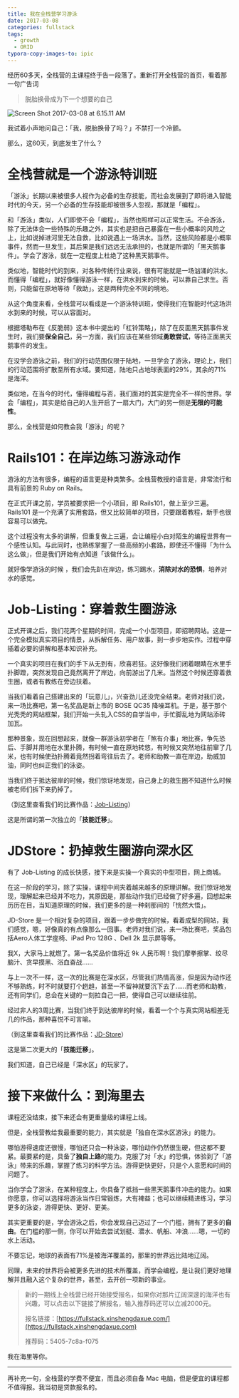 ```yaml
---
title: 我在全栈营学习游泳
date: 2017-03-08
categories: fullstack
tags: 
  - growth
  - ORID
typora-copy-images-to: ipic
---
```


经历60多天，全栈营的主课程终于告一段落了。重新打开全栈营的首页，看着那一句广告词

> 脱胎换骨成为下一个想要的自己

![Screen Shot 2017-03-08 at 6.15.11 AM](http://okgqgpbx3.bkt.clouddn.com/blog/2017-03-07-221546.png)

我试着小声地问自己：「我，脱胎换骨了吗？」不禁打一个冷颤。

那么，这60天，到底发生了什么？

# 全栈营就是一个游泳特训班

「游泳」长期以来被很多人视作为必备的生存技能，而社会发展到了即将进入智能时代的今天，另一个必备的生存技能却被很多人忽视，那就是「编程」。

和「游泳」类似，人们即使不会「编程」，当然也照样可以正常生活。不会游泳，除了无法体会一些特殊的乐趣之外，其实也是把自己暴露在一些小概率的风险之上，比如说掉进河里无法自救，比如说遇上一场洪水。当然，这些风险都是小概率事件，然而一旦发生，其后果是我们远远无法承担的，也就是所谓的「黑天鹅事件」。学会了游泳，就在一定程度上杜绝了这种黑天鹅事件。

类似地，智能时代的到来，对各种传统行业来说，很有可能就是一场汹涌的洪水。而懂得「编程」，就好像懂得游泳一样，在洪水到来的时候，可以靠自己求生。否则，只能留在原地等待「救助」。这是两种完全不同的境地。

从这个角度来看，全栈营可以看成是一个游泳特训班，使得我们在智能时代这场洪水到来的时候，可以从容面对。

根据塔勒布在《反脆弱》这本书中提出的「杠铃策略」，除了在反面黑天鹅事件发生时，我们要**保全自己**，另一方面，我们应该在某些领域**勇敢尝试**，等待正面黑天鹅事件的发生。

在没学会游泳之前，我们的行动范围仅限于陆地，一旦学会了游泳，理论上，我们的行动范围将扩散至所有水域。要知道，陆地只占地球表面的29%，其余的71%是海洋。

类似地，在当今的时代，懂得编程与否，我们面对的其实是完全不一样的世界。学会「编程」，其实是给自己的人生开启了一扇大门，大门的另一侧是**无限的可能性**。

那么，全栈营是如何教会我「游泳」的呢？

# Rails101：在岸边练习游泳动作

游泳的方法有很多，编程的语言更是种类繁多。全栈营教授的语言是，非常流行和具有前景的 Ruby on Rails。

在正式开课之前，学员被要求把一个小项目，即 Rails101，做上至少三遍。Rails101 是一个充满了实用套路，但又比较简单的项目，只要跟着教程，新手也很容易可以做完。

这个过程没有太多的讲解，但重复做上三遍，会让编程小白对陌生的编程世界有一个感性认知。与此同时，也熟练掌握了一些高频的小套路，即使还不懂得「为什么这么做」，但是我们开始有点知道「该做什么」。

就好像学游泳的时候 ，我们会先趴在岸边，练习踢水，**消除对水的恐惧**，培养对水的感觉。

# Job-Listing：穿着救生圈游泳

正式开课之后，我们花两个星期的时间，完成一个小型项目，即招聘网站。这是一个完全模拟真实项目的情景，从拆解任务、用户故事，到一步步地实作。过程中穿插着必要的讲解和基本知识补充。

一个真实的项目在我们的手下从无到有，欣喜若狂。这好像我们闭着眼睛在水里手扑脚蹬，突然发现自己竟然离开了岸边，向前游出了几米。当然这个时候还穿着救生圈，或者有教练在旁边扶着。

当我们看着自己搭建出来的「玩意儿」，兴奋劲儿还没完全结束。老师对我们说，来一场比赛吧，第一名奖品是新上市的 BOSE QC35 降噪耳机。于是，基于那个光秃秃的网站框架，我们开始一头轧入CSS的自学当中，手忙脚乱地为网站添砖加瓦。

那种景象，现在回想起来，就像一群游泳初学者在「煞有介事」地比赛，争先恐后、手脚并用地在水里扑腾，有时候一直在原地转悠，有时候又突然地往前窜了几米，也有时候使劲扑腾着竟然拐着弯往后去了。老师和助教一直在岸边，助威加油，同时也纠正我们的泳姿。

当我们终于抵达彼岸的时候，我们惊讶地发现，自己身上的救生圈不知道什么时候被老师们拆下来扔掉了。

（到这里查看我们的比赛作品：[Job-Listing](https://fullstack.xinshengdaxue.com/competitions/1/awards)）

这是所谓的第一次独立的「**技能迁移**」。

# JDStore：扔掉救生圈游向深水区

有了 Job-Listing 的成长快感，接下来是实操一个真实的中型项目，网上商城。

在这一阶段的学习，除了实操，课程中间夹着越来越多的原理讲解。我们惊讶地发现，理解起来已经并不吃力，其原因是，那些动作我们已经做了好多遍，回想起来历历在目，当知道原理的时候，我们更多的是一种刹那间的「恍然大悟」。

JD-Store 是一个相对复杂的项目，跟着一步步做完的时候，看着成型的网站，我们感觉，嗯，好像真的有点像那么一回事。老师对我们说，来一场比赛吧，奖品包括Aero人体工学座椅、iPad Pro 128G 、Dell 2k 显示屏等等。

我X，大家马上就燃了。第一名奖品价值将近 9k 人民币啊！我们摩拳擦掌、绞尽脑汁、贪早摸黑、浴血奋战……

与上一次不一样，这一次的比赛是在深水区，尽管我们热情高涨，但是因为动作还不够熟练，时不时就要打个趔趄，甚至一不留神就要沉下去了……而老师和助教，还有同学们，总会在关键的一刻拉自己一把，使得自己可以继续往前。

经过非人的3周比赛，当我们终于到达彼岸的时候，看着一个个与真实网站相差无几的作品，那种喜悦不可言喻。

（到这里查看我们的比赛作品：[JD-Store](https://fullstack.xinshengdaxue.com/competitions/2/awards)）

这是第二次更大的「**技能迁移**」。

我们知道，自己已经是「深水区」的玩家了。

# 接下来做什么：到海里去

课程还没结束，接下来还会有更重量级的课程上线。

但是，全栈营教给我最重要的能力，其实就是「独自在深水区游泳」的能力。

哪怕游得速度还很慢，哪怕还只会一种泳姿，哪怕动作仍然很生硬，但这都不要紧。最要紧的是，具备了**独自上路**的能力。克服了对「水」的恐惧，体验到了「游泳」带来的乐趣，掌握了练习的科学方法。游得更快更好，只是个人意愿和时间的问题了。

当你学会了游泳，在某种程度上，你具备了抵挡一些黑天鹅事件冲击的能力。如果你愿意，你可以选择将游泳当作日常锻炼，大有裨益；也可以继续精进练习，学习更多的泳姿，游得更快、更好、更美。

其实更重要的是，学会游泳之后，你会发现自己迈过了一个门槛，拥有了更多的**自由**。在门槛的那一侧，你可以开始去尝试划艇、潜水、帆船、冲浪……嗯，一切的水上活动。

不要忘记，地球的表面有71%是被海洋覆盖的，那里的世界远比陆地辽阔。

同理，未来的世界将会被更多先进的技术所覆盖，而学会编程，是让我们更好地理解并且融入这个复杂的世界，甚至，去开创一项新的事业。



> 新的一期线上全栈营已经开始接受报名，如果你对那片辽阔深邃的海洋也有兴趣，可以点击以下链接了解报名，输入推荐码还可以立减2000元。
>
> 报名链接：[https://fullstack.xinshengdaxue.com/](https://fullstack.xinshengdaxue.com)
>
> 推荐码：5405-7c8a-f075



我在海里等你。



---

再补充一句，全栈营的学费不便宜，而且必须自备 Mac 电脑，但是便宜的课程都不值得报。我当初是贷款报名的。